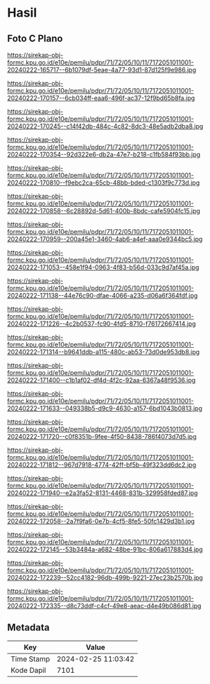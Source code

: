 # Hasil

## Foto C Plano

https://sirekap-obj-formc.kpu.go.id/e10e/pemilu/pdpr/71/72/05/10/11/7172051011001-20240222-165717--6b1079df-5eae-4a77-93d1-87d125f9e986.jpg

https://sirekap-obj-formc.kpu.go.id/e10e/pemilu/pdpr/71/72/05/10/11/7172051011001-20240222-170157--6cb034ff-eaa6-496f-ac37-12f9bd65b8fa.jpg

https://sirekap-obj-formc.kpu.go.id/e10e/pemilu/pdpr/71/72/05/10/11/7172051011001-20240222-170245--c14f42db-484c-4c82-8dc3-48e5adb2dba8.jpg

https://sirekap-obj-formc.kpu.go.id/e10e/pemilu/pdpr/71/72/05/10/11/7172051011001-20240222-170354--92d322e6-db2a-47e7-b218-c1fb584f93bb.jpg

https://sirekap-obj-formc.kpu.go.id/e10e/pemilu/pdpr/71/72/05/10/11/7172051011001-20240222-170810--f9ebc2ca-65cb-48bb-bded-c1303f9c773d.jpg

https://sirekap-obj-formc.kpu.go.id/e10e/pemilu/pdpr/71/72/05/10/11/7172051011001-20240222-170858--6c28892d-5d61-400b-8bdc-cafe5904fc15.jpg

https://sirekap-obj-formc.kpu.go.id/e10e/pemilu/pdpr/71/72/05/10/11/7172051011001-20240222-170959--200a45e1-3460-4ab6-a4ef-aaa0e9344bc5.jpg

https://sirekap-obj-formc.kpu.go.id/e10e/pemilu/pdpr/71/72/05/10/11/7172051011001-20240222-171053--458e1f94-0963-4f83-b56d-033c9d7af45a.jpg

https://sirekap-obj-formc.kpu.go.id/e10e/pemilu/pdpr/71/72/05/10/11/7172051011001-20240222-171138--44e76c90-dfae-4066-a235-d06a6f364fdf.jpg

https://sirekap-obj-formc.kpu.go.id/e10e/pemilu/pdpr/71/72/05/10/11/7172051011001-20240222-171226--4c2b0537-fc90-4fd5-8710-f76172667414.jpg

https://sirekap-obj-formc.kpu.go.id/e10e/pemilu/pdpr/71/72/05/10/11/7172051011001-20240222-171314--b9641ddb-a115-480c-ab53-73d0de953db8.jpg

https://sirekap-obj-formc.kpu.go.id/e10e/pemilu/pdpr/71/72/05/10/11/7172051011001-20240222-171400--c1b1af02-df4d-4f2c-92aa-6367a48f9536.jpg

https://sirekap-obj-formc.kpu.go.id/e10e/pemilu/pdpr/71/72/05/10/11/7172051011001-20240222-171633--049338b5-d9c9-4630-a157-6bd1043b0813.jpg

https://sirekap-obj-formc.kpu.go.id/e10e/pemilu/pdpr/71/72/05/10/11/7172051011001-20240222-171720--c0f8351b-9fee-4f50-8438-786f4073d7d5.jpg

https://sirekap-obj-formc.kpu.go.id/e10e/pemilu/pdpr/71/72/05/10/11/7172051011001-20240222-171812--967d7918-4774-42ff-bf5b-49f323dd6dc2.jpg

https://sirekap-obj-formc.kpu.go.id/e10e/pemilu/pdpr/71/72/05/10/11/7172051011001-20240222-171940--e2a3fa52-8131-4468-831b-329958fded87.jpg

https://sirekap-obj-formc.kpu.go.id/e10e/pemilu/pdpr/71/72/05/10/11/7172051011001-20240222-172058--2a7f9fa6-0e7b-4cf5-8fe5-50fc1429d3b1.jpg

https://sirekap-obj-formc.kpu.go.id/e10e/pemilu/pdpr/71/72/05/10/11/7172051011001-20240222-172145--53b3484a-a682-48be-91bc-806a617883d4.jpg

https://sirekap-obj-formc.kpu.go.id/e10e/pemilu/pdpr/71/72/05/10/11/7172051011001-20240222-172239--52cc4182-96db-499b-9221-27ec23b2570b.jpg

https://sirekap-obj-formc.kpu.go.id/e10e/pemilu/pdpr/71/72/05/10/11/7172051011001-20240222-172335--d8c73ddf-c4cf-49e8-aeac-d4e49b086d81.jpg


## Metadata

| Key        | Value               |
| ---------- | ------------------- |
| Time Stamp | 2024-02-25 11:03:42 |
| Kode Dapil | 7101                |



